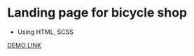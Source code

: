 # Landing page for bicycle shop
- Using HTML, SCSS

[DEMO LINK](https://basdiana.github.io/my-bike/)
